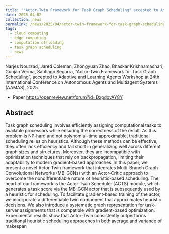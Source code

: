 ```yaml
---
title: '"Actor-Twin Framework for Task Graph Scheduling" accepted to Adaptive and Learning Agents Workshop at AAMAS 2025.'
date: 2025-04-02
collection: news
permalink: /news/2025/04/actor-twin-framework-for-task-graph-scheduling-accepted-to-ala25/
tags:
  - cloud computing 
  - edge computing 
  - computation offloading
  - task graph scheduling
  - news
---
```


Narjes Nourzad, Jared Coleman, Zhongyuan Zhao, Bhaskar Krishnamachari, Gunjan Verma, Santiago Segarra, “Actor-Twin Framework for Task Graph Scheduling”, accepted to Adaptive and Learning Agents Workshop at 24th International Conference on Autonomous Agents and Multiagent Systems (AAMAS), 2025.

- Paper <https://openreview.net/forum?id=DxpdovAY8Y> 

## Abstract

Task graph scheduling involves efficiently assigning computational tasks to available processors while ensuring the correctness of the result. As this problem is NP-hard and not polynomial-time approximable, traditional scheduling relies on heuristics. Although these methods can be effective, they often lack efficiency and fall short in generalizing well across different graph sizes and structures. Moreover, they are incompatible with optimization techniques that rely on backpropagation, limiting their adaptability to modern gradient-based approaches. In this paper, we present a novel Actor-Twin framework that integrates Multi-Branch Graph Convolutional Networks (MB-GCNs) with an Actor-Critic approach to overcome the nondifferentiable nature of heuristic-based scheduling. The heart of our framework is the Actor-Twin Scheduler (ACTS) module, which generates a task score via the MB-GCN actor that is subsequently used by a heuristic for scheduling. To facilitate gradient-based training of the actor, we incorporate a differentiable twin component that approximates heuristic decisions. We also introduce a systematic graph representation for task-server assignments that is compatible with gradient-based optimization. Experimental results show that Actor-Twin consistently outperforms traditional heuristic scheduling approaches in both average and variance of makespan

